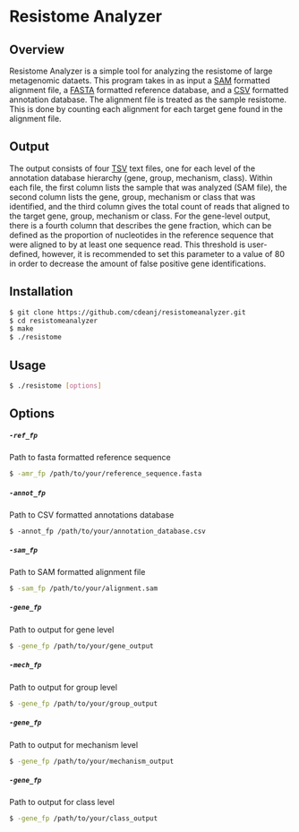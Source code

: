 # Resistome Analyzer

## Overview
Resistome Analyzer is a simple tool for analyzing the resistome of large metagenomic dataets. This program takes in as input a [SAM](http://samtools.github.io/hts-specs/SAMv1.pdf) formatted alignment file, a [FASTA](https://en.wikipedia.org/wiki/FASTA_format) formatted reference database, and a [CSV](https://en.wikipedia.org/wiki/Comma-separated_values) formatted annotation database. The alignment file is treated as the sample resistome. This is done by counting each alignment for each target gene found in the alignment file. 
## Output
The output consists of four [TSV](https://en.wikipedia.org/wiki/Tab-separated_values) text files, one for each level of the annotation database hierarchy (gene, group, mechanism, class). Within each file, the first column lists the sample that was analyzed (SAM file), the second column lists the gene, group, mechanism or class that was identified, and the third column gives the total count of reads that aligned to the target gene, group, mechanism or class. For the gene-level output, there is a fourth column that describes the gene fraction, which can be defined as the proportion of nucleotides in the reference sequence that were aligned to by at least one sequence read. This threshold is user-defined, however, it is recommended to set this parameter to a value of 80 in order to decrease the amount of false positive gene identifications.
 
## Installation
```bash
$ git clone https://github.com/cdeanj/resistomeanalyzer.git
$ cd resistomeanalyzer
$ make
$ ./resistome
```

## Usage
```bash
$ ./resistome [options]
```

## Options

##### `-ref_fp`
Path to fasta formatted reference sequence
```bash
$ -amr_fp /path/to/your/reference_sequence.fasta
```

##### `-annot_fp`
Path to CSV formatted annotations database
```
$ -annot_fp /path/to/your/annotation_database.csv
```

##### `-sam_fp`
Path to SAM formatted alignment file
```bash
$ -sam_fp /path/to/your/alignment.sam
```

##### `-gene_fp`
Path to output for gene level
```bash
$ -gene_fp /path/to/your/gene_output
```

##### `-mech_fp`
Path to output for group level
```bash
$ -gene_fp /path/to/your/group_output
```

##### `-gene_fp`
Path to output for mechanism level
```bash
$ -gene_fp /path/to/your/mechanism_output
```

##### `-gene_fp`
Path to output for class level
```bash
$ -gene_fp /path/to/your/class_output
```


